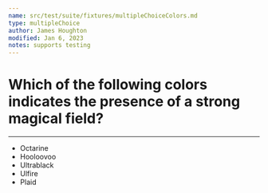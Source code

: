 ```yaml
---
name: src/test/suite/fixtures/multipleChoiceColors.md
type: multipleChoice
author: James Houghton
modified: Jan 6, 2023
notes: supports testing
---
```


# Which of the following colors indicates the presence of a strong magical field?

---

- Octarine
- Hooloovoo
- Ultrablack
- Ulfire
- Plaid